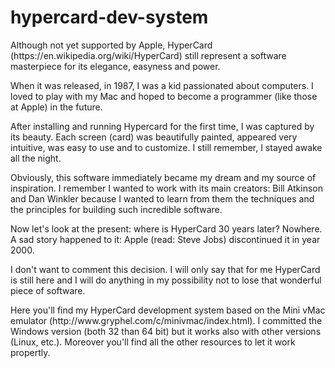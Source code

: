 # hypercard-dev-system
<p>Although not yet supported by Apple, HyperCard (https://en.wikipedia.org/wiki/HyperCard) still represent a software masterpiece for its elegance, easyness and power. </p>
<p>When it was released, in 1987, I was a kid passionated about computers. I loved to play with my Mac and hoped to become a programmer (like those at Apple) in the future.</p>
<p>After installing and running Hypercard for the first time, I was captured by its beauty. Each screen (card) was beautifully painted, appeared very intuitive, was easy to use and to customize. I still remember, I stayed awake all the night.</p>
<p>Obviously, this software immediately became my dream and my source of inspiration. I remember I wanted to work with its main creators: Bill Atkinson and Dan Winkler because I wanted to learn from them the techniques and the principles for building such incredible software.</p>
<p>Now let's look at the present: where is HyperCard 30 years later? Nowhere. A sad story happened to it: Apple (read: Steve Jobs) discontinued it in year 2000.</p>
<p>I don't want to comment this decision. I will only say that for me HyperCard is still here and I will do anything in my possibility not to lose that wonderful piece of software.</p>
<p>Here you'll find my HyperCard development system based on the Mini vMac emulator (http://www.gryphel.com/c/minivmac/index.html). I committed the Windows version (both 32 than 64 bit) but it works also with other versions (Linux, etc.). Moreover you'll find all the other resources to let it work propertly.</p>
